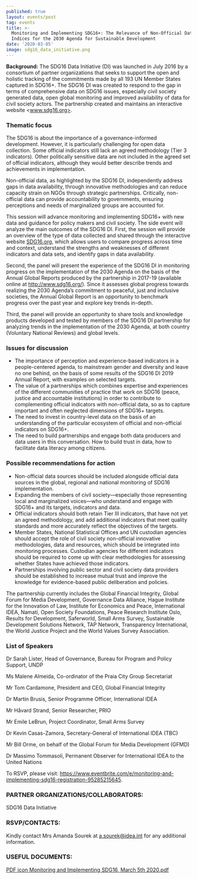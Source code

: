 ```yaml
---
published: true
layout: events/post
tag: events
title: >-
  Monitoring and Implementing SDG16+: The Relevance of Non-Official Data and
  Indices for the 2030 Agenda for Sustainable Development
date: '2020-03-05'
image: sdg16_data_initiative.png
---
```

**Background:** The SDG16 Data Initiative (DI) was launched in July 2016 by a consortium of partner organizations that seeks to support the open and holistic tracking of the commitments made by all 193 UN Member States captured in SDG16+. The SDG16 DI was created to respond to the gap in terms of comprehensive data on SDG16 issues, especially civil society generated data, open global monitoring and improved availability of data for civil society actors. The partnership created and maintains an interactive website <www.sdg16.org>.

### Thematic focus
The SDG16 is about the importance of a governance-informed development. However, it is particularly challenging for open data collection. Some official indicators still lack an agreed methodology (Tier 3 indicators). Other politically sensitive data are not included in the agreed set of official indicators, although they would better describe trends and achievements in implementation.

Non-official data, as highlighted by the SDG16 DI, independently address gaps in data availability, through innovative methodologies and can reduce capacity strain on NGOs through strategic partnerships. Critically, non-official data can provide accountability to governments, ensuring perceptions and needs of marginalized groups are accounted for.

This session will advance monitoring and implementing SDG16+ with new data and guidance for policy makers and civil society. The side event will analyze the main outcomes of the SDG16 DI. First, the session will provide an overview of the type of data collected and shared through the interactive website [SDG16.org](http://www.sdg16.org/), which allows users to compare progress across time and context, understand the strengths and weaknesses of different indicators and data sets, and identify gaps in data availability.

Second, the panel will present the experience of the SDG16 DI in monitoring progress on the implementation of the 2030 Agenda on the basis of the Annual Global Reports produced by the partnership in 2017-19 (available online at http://www.sdg16.org/). Since it assesses global progress towards realizing the 2030 Agenda’s commitment to peaceful, just and inclusive societies, the Annual Global Report is an opportunity to benchmark progress over the past year and explore key trends in-depth.

Third, the panel will provide an opportunity to share tools and knowledge products developed and tested by members of the SDG16 DI partnership for analyzing trends in the implementation of the 2030 Agenda, at both country (Voluntary National Reviews) and global levels.

### Issues for discussion
- The importance of perception and experience-based indicators in a people-centered agenda, to mainstream gender and diversity and leave no one behind, on the basis of some results of the SDG16 DI 2019 Annual Report, with examples on selected targets.
- The value of a partnerships which combines expertise and experiences of the different communities of practice that work on SDG16 (peace, justice and accountable institutions) in order to contribute to complementing official indicators with non-official data, so as to capture important and often neglected dimensions of SDG16+ targets.
- The need to invest in country-level data on the basis of an understanding of the particular ecosystem of official and non-official indicators on SDG16+.
- The need to build partnerships and engage both data producers and data users in this conversation. How to build trust in data, how to facilitate data literacy among citizens.

 

### Possible recommendations for action
- Non-official data sources should be included alongside official data sources in the global, regional and national monitoring of SDG16 implementation.
- Expanding the members of civil society—especially those representing local and marginalized voices—who understand and engage with SDG16+ and its targets, indicators and data.
- Official indicators should both retain Tier III indicators, that have not yet an agreed methodology, and add additional indicators that meet quality standards and more accurately reflect the objectives of the targets.
- Member States, National Statistical Offices and UN custodian agencies should accept the role of civil society non-official innovative methodologies, data and resources, which should be integrated into monitoring processes. Custodian agencies for different indicators should be required to come up with clear methodologies for assessing whether States have achieved those indicators.
- Partnerships involving public sector and civil society data providers should be established to increase mutual trust and improve the knowledge for evidence-based public deliberation and policies.

The partnership currently includes the Global Financial Integrity, Global Forum for Media Development, Governance Data Alliance, Hague Institute for the Innovation of Law, Institute for Economics and Peace, International IDEA, Namati, Open Society Foundations, Peace Research Institute Oslo, Results for Development, Saferworld, Small Arms Survey, Sustainable Development Solutions Network, TAP Network, Transparency International, the World Justice Project and the World Values Survey Association.


### List of Speakers
Dr Sarah Lister, Head of Governance, Bureau for Program and Policy Support, UNDP

Ms Malene Almeida, Co-ordinator of the Praia City Group Secretariat

Mr Tom Cardamone, President and CEO, Global Financial Integrity

Dr Martin Brusis, Senior Programme Officer, International IDEA

Mr Håvard Strand, Senior Researcher, PRIO

Mr Emile LeBrun, Project Coordinator, Small Arms Survey

Dr Kevin Casas-Zamora, Secretary-General of International IDEA (TBC)

Mr Bill Orme, on behalf of the Global Forum for Media Development (GFMD)

Dr Massimo Tommasoli, Permanent Observer for International IDEA to the United Nations

To RSVP, please visit: https://www.eventbrite.com/e/monitoring-and-implementing-sdg16-registration-95285215645.

### PARTNER ORGANIZATIONS/COLLABORATORS: 
SDG16 Data Initiative

### RSVP/CONTACTS: 
Kindly contact Mrs Amanda Sourek at a.sourek@idea.int for any additional information.

### USEFUL DOCUMENTS:
[PDF icon Monitoring and Implementing SDG16, March 5th 2020.pdf](https://www.idea.int/sites/default/files/events/Monitoring%20and%20Implementing%20SDG16%2C%20March%205th%202020_0.pdf)